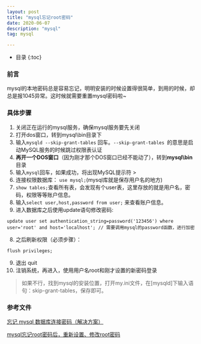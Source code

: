 ```yaml
---
layout: post
title: "mysql忘记root密码"
date: 2020-06-07
description: "mysql"
tag: mysql

---
```


* 目录
{:toc}


###  前言

  mysql的本地密码总是容易忘记，明明安装的时候设置得很简单，到用的时候，却总是报1045异常。这时候就需要重置mysql密码啦~

### 具体步骤

1. 关闭正在运行的mysql服务，确保mysql服务要先关闭
2. 打开dos窗口，转到mysql\bin目录下
3. 输入`mysqld --skip-grant-tables` 回车。`--skip-grant-tables `的意思是启动MySQL服务的时候跳过权限表认证
4.  **再开一个DOS窗口**（因为刚才那个DOS窗口已经不能动了），转到**mysql\bin**目录
5.  输入`mysql`回车，如果成功，将出现MySQL提示符 >
6. 连接权限数据库： `use mysql;`(mysql库就是保存用户名的地方)
7. `show tables;`查看所有表，会发现有个user表，这里存放的就是用户名，密码，权限等等账户信息。
8. 输入`select user,host,password from user;`  来查看账户信息。
9. 进入数据库之后使用update语句修改密码:

```
update user set authentication_string=password('123456') where user='root' and host='localhost'; // 需要调用mysql的password函数，进行加密
```

8. 之后刷新权限（必须步骤）：

```
flush privileges;
```

9.  退出 quit
10. 注销系统，再进入，使用用户名root和刚才设置的新密码登录

> 如果不行，找到mysql的安装位置，打开my.ini文件，在[mysqld]下输入语句：skip-grant-tables，保存即可。

### 参考文件

[忘记 mysql 数据库连接密码（解决方案）](https://blog.csdn.net/weidong_y/article/details/80493743)  

[mysql忘记root密码后，重新设置、修改root密码](https://www.cnblogs.com/dbave/p/12739687.html)